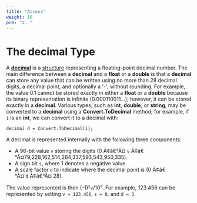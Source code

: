 ```yaml
---
title: "Access"
weight: 10
pre: "2. "
---
```

# The decimal Type

A
[**decimal**](http://msdn.microsoft.com/en-us/library/system.decimal\(v=vs.110\).aspx)
is a [structure](/~rhowell/DataStructures/redirect/structs) representing
a floating-point decimal number. The main difference between a
**decimal** and a **float** or a **double** is that a **decimal** can
store any value that can be written using no more than 28 decimal
digits, a decimal point, and optionally a '-', without rounding. For
example, the value 0.1 cannot be stored exactly in either a **float** or
a **double** because its binary representation is infinite
(0.000110011...); however, it can be stored exactly in a **decimal**.
Various types, such as **int**, **double**, or **string**, may be
converted to a **decimal** using a **Convert.ToDecimal** method; for
example, if `i` is an **int**, we can convert it to a decimal with:

    decimal d = Convert.ToDecimal(i);

A decimal is represented internally with the following three components:

  - A 96-bit value `v` storing the digits
    (0 Ã¢â€°Â¤ `v` Ã¢â€°Â¤79,228,162,514,264,337,593,543,950,335).
  - A sign bit `s`, where 1 denotes a negative value.
  - A scale factor `d` to indicate where the decimal point is
    (0 Ã¢â€°Â¤ `d` Ã¢â€°Â¤ 28).

The value represented is then (-1)<sup>`s`</sup>`v`/10<sup>`d`</sup>.
For example, 123.456 can be represented by setting `v = 123,456`,
`s = 0`, and `d = 3`.

